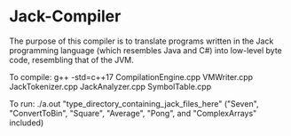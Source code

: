 # Jack-Compiler

The purpose of this compiler is to translate programs written in the Jack programming language (which resembles Java and C#) 
into low-level byte code, resembling that of the JVM.
 
To compile:
g++ -std=c++17 CompilationEngine.cpp VMWriter.cpp JackTokenizer.cpp JackAnalyzer.cpp SymbolTable.cpp

To run:
./a.out "type_directory_containing_jack_files_here" ("Seven", "ConvertToBin", "Square", "Average", "Pong", and "ComplexArrays" included)